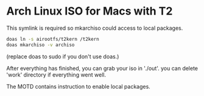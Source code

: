 # Arch Linux ISO for Macs with T2

This symlink is required so mkarchiso could access to local packages.

```sh
doas ln -s airootfs/t2kern /t2kern
doas mkarchiso -v archiso
```
(replace doas to sudo if you don't use doas.)

After everything has finished, you can grab your iso in './out'. you can delete 'work' directory if everything went well.

The MOTD contains instruction to enable local packages.
